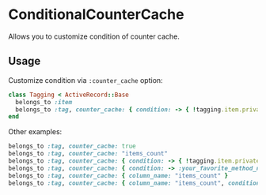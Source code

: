 # ConditionalCounterCache
Allows you to customize condition of counter cache.

## Usage
Customize condition via `:counter_cache` option:

```ruby
class Tagging < ActiveRecord::Base
  belongs_to :item
  belongs_to :tag, counter_cache: { condition: -> { !tagging.item.private? } }
end
```

Other examples:

```ruby
belongs_to :tag, counter_cache: true
belongs_to :tag, counter_cache: "items_count"
belongs_to :tag, counter_cache: { condition: -> { !tagging.item.private? } }
belongs_to :tag, counter_cache: { condition: -> :your_favorite_method_name }
belongs_to :tag, counter_cache: { column_name: "items_count" }
belongs_to :tag, counter_cache: { column_name: "items_count", condition: -> { !tagging.item.private? } }
```
